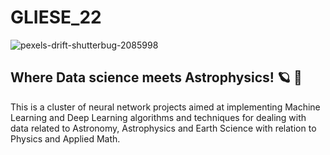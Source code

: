 # GLIESE_22

![pexels-drift-shutterbug-2085998](https://user-images.githubusercontent.com/69007849/208246475-093a974b-03e3-4b14-880f-ff161c19b6a4.jpg) 

## Where Data science meets Astrophysics! :ringed_planet: :rocket:

This is a cluster of neural network projects aimed at implementing Machine Learning and Deep Learning algorithms and techniques for dealing with data related to Astronomy, Astrophysics
and Earth Science with relation to Physics and Applied Math. 
